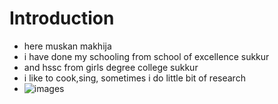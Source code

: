# Introduction 
* here muskan makhija
* i have done my schooling from school of excellence sukkur
* and hssc from girls degree college sukkur
* i like to cook,sing, sometimes i do little bit of research
* ![images](https://github.com/user-attachments/assets/cbeeabb3-08a2-4dc6-b75e-d317a761892c)
